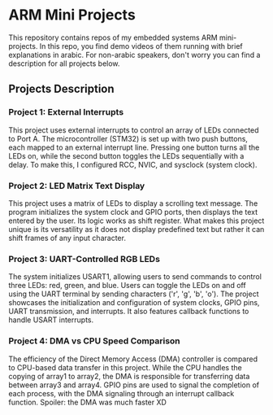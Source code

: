 # ARM Mini Projects

This repository contains repos of my embedded systems ARM mini-projects. In this repo, you find demo videos of them running with brief explanations in arabic. For non-arabic speakers, don't worry you can find a description for all projects below.

## Projects Description

### Project 1: External Interrupts
This project uses external interrupts to control an array of LEDs connected to Port A. The microcontroller (STM32) is set up with two push buttons, each mapped to an external interrupt line. Pressing one button turns all the LEDs on, while the second button toggles the LEDs sequentially with a delay. To make this, I configured RCC, NVIC, and sysclock (system clock).

### Project 2: LED Matrix Text Display
This project uses a matrix of LEDs to display a scrolling text message. The program initializes the system clock and GPIO ports, then displays the text entered by the user. Its logic works as shift register. What makes this project unique is its versatility as it does not display predefined text but rather it can shift frames of any input character. 

### Project 3: UART-Controlled RGB LEDs
The system initializes USART1, allowing users to send commands to control three LEDs: red, green, and blue. Users can toggle the LEDs on and off using the UART terminal by sending characters ('r', 'g', 'b', 'o'). The project showcases the initialization and configuration of system clocks, GPIO pins, UART transmission, and interrupts. It also features callback functions to handle USART interrupts.

### Project 4: DMA vs CPU Speed Comparison
The efficiency of the Direct Memory Access (DMA) controller is compared to CPU-based data transfer in this project. While the CPU handles the copying of array1 to array2, the DMA is responsible for transferring data between array3 and array4. GPIO pins are used to signal the completion of each process, with the DMA signaling through an interrupt callback function. Spoiler: the DMA was much faster XD